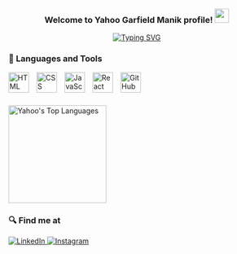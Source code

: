 <h3 align="center">
  Welcome to Yahoo Garfield Manik profile!
  <img src="https://media.giphy.com/media/hvRJCLFzcasrR4ia7z/giphy.gif" width="28">
</h3>

<p align="center">
  <a href="https://git.io/typing-svg"><img src="https://readme-typing-svg.demolab.com?font=Fira+Code&pause=1000&center=true&width=450&lines=Beginner+Frontend+Web+Developer;Always+Learning+New+Things;Coding+Lover+From+Indonesia" alt="Typing SVG" /></a>
</p>

### 🧰 Languages and Tools

<img align="left" alt="HTML" width="40px" style="margin-right:15px;" src="https://cdn.jsdelivr.net/gh/devicons/devicon/icons/html5/html5-plain.svg" />
<img align="left" alt="CSS" width="40px" style="margin-right:15px;" src="https://cdn.jsdelivr.net/gh/devicons/devicon/icons/css3/css3-plain.svg" />
<img align="left" alt="JavaScript" width="40px" style="margin-right:15px;" src="https://cdn.jsdelivr.net/gh/devicons/devicon/icons/javascript/javascript-plain.svg" />
<img align="left" alt="React" width="40px" style="margin-right:15px;" src="https://cdn.jsdelivr.net/gh/devicons/devicon/icons/react/react-original.svg" />
<img align="left" alt="GitHub" width="40px" style="margin-right:15px;" src="https://cdn.jsdelivr.net/gh/devicons/devicon/icons/github/github-original.svg" />

<br>
<br>
<br>

<a href="https://github.com/anuraghazra/github-readme-stats"><img alt="Yahoo's Top Languages" src="https://github-readme-stats.vercel.app/api/top-langs/?username=yahoogm&langs_count=8&layout=compact&theme=react&hide_border=true&bg_color=1F222E&title_color=F85D7F&icon_color=F8D866&hide=Jupyter%20Notebook" height="192px"/></a>


### 🔍 Find me at

<p> 
  <a href="https://www.linkedin.com/in/yahoo-garfield-manik-24b67b210/" target="blank">
    <img alt="LinkedIn" src="https://img.shields.io/badge/linkedin-%230077B5.svg?&style=for-the-badge&logo=linkedin&logoColor=white" />
  </a> 
  <a href="https://www.instagram.com/yahoomanik/" target="blank">
    <img alt="Instagram" src="https://img.shields.io/badge/instagram-%23E4405F.svg?&style=for-the-badge&logo=instagram&logoColor=white" />
  </a> 
</p>
